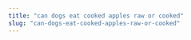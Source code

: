 ```yaml
---
title: "can dogs eat cooked apples raw or cooked"
slug: "can-dogs-eat-cooked-apples-raw-or-cooked"
---
```


